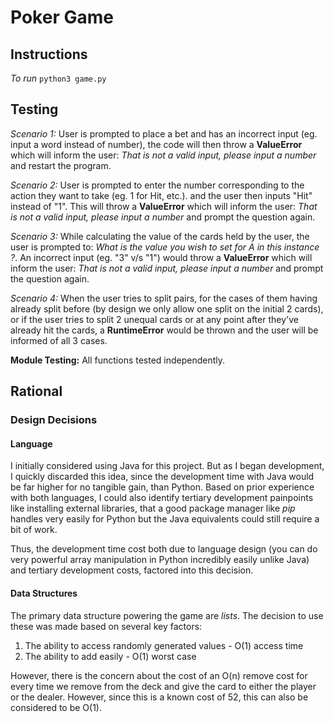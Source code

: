 # Poker Game

## Instructions

*To run* `python3 game.py`

## Testing

*Scenario 1:* User is prompted to place a bet and has an incorrect input (eg. input a word instead of number), the code will then throw a **ValueError** which will inform the user: *That is not a valid input, please input a number* and restart the program. 

*Scenario 2:* User is prompted to enter the number corresponding to the action they want to take (eg. 1 for Hit, etc.). and the user then inputs "Hit" instead of "1". This will throw a **ValueError** which will inform the user: *That is not a valid input, please input a number* and prompt the question again. 

*Scenario 3:* While calculating the value of the cards held by the user, the user is prompted to: *What is the value you wish to set for A in this instance ?*. An incorrect input (eg. "3" v/s "1") would throw a **ValueError** which will inform the user: *That is not a valid input, please input a number* and prompt the question again. 

*Scenario 4:* When the user tries to split pairs, for the cases of them having already split before (by design we only allow one split on the initial 2 cards), or if the user tries to split 2 unequal cards or at any point after they've already hit the cards, a **RuntimeError** would be thrown and the user will be informed of all 3 cases. 

**Module Testing:** All functions tested independently. 

## Rational 

### Design Decisions 

#### Language
I initially considered using Java for this project. But as I began development, I quickly discarded this idea, since the development time with Java would be far higher for no tangible gain, than Python. Based on prior experience with both languages, I could also identify tertiary development painpoints like installing external libraries, that a good package manager like *pip* handles very easily for Python but the Java equivalents could still require a bit of work. 

Thus, the development time cost both due to language design (you can do very powerful array manipulation in Python incredibly easily unlike Java) and tertiary development costs, factored into this decision. 

#### Data Structures
The primary data structure powering the game are *lists*. The decision to use these was made based on several key factors: 
1) The ability to access randomly generated values - O(1) access time
2) The ability to add easily - O(1) worst case

However, there is the concern about the cost of an O(n) remove cost for every time we remove from the deck and give the card to either the player or the dealer. However, since this is a known cost of 52, this can also be considered to be O(1). 
